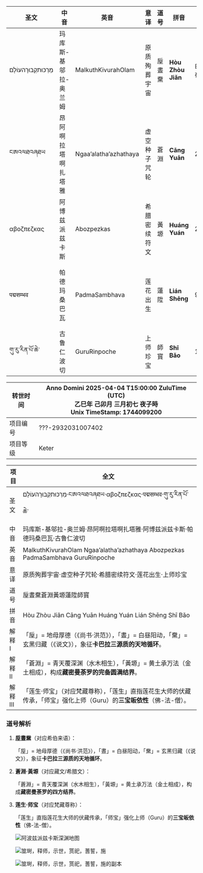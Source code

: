 | 圣文           | 中音                             | 英音                  | 意译         | 道号   | 拼音              | 数字                          | 解释                                                         |
| -------------- | -------------------------------- | --------------------- | ------------ | ------ | ----------------- | ----------------------------- | ------------------------------------------------------------ |
| מַרְכּוּתקְבוּרָהעוֹלָם | 玛库斯-<br />基邬拉-<br />奥兰姆 | MalkuthKivurahOlam    | 原质殉葬宇宙 | 垕晝䵡 | **Hòu‌ Zhòu Jiǎn**‌ | 由于规则限制     无法在兹展开 | P‌OWER(TREE(3),GrahamNUM())，     TREE(3)的格利恒数次幂       |
| ངཨའལཐའཞཐཡ      | 昂阿啊<br />拉塔啊<br />扎塔雅   | Ngaa’alatha’azhathaya | 虚空种子咒轮 | 蒼淵   | **Cāng‌ Yuān**‌     | 2641807540224                 | P‌OWER(24,9)，     <br />以30进制藏文字母示                   |
| αβοζπεζκας     | 阿博兹派兹卡斯                   | Abozpezkas            | 希腊密续符文 | 黃塬   | **Huáng Yuán**‌    | 2932031007402                 | 以42位，<br />21个1和0，     <br />示的二进制，     <br />转为十进制，     <br />以24进制希腊字母示 |
| पद्मसम्भव        | 帕德玛<br />桑巴瓦               | PadmaSambhava         | 莲花出生     | 蓮陞   | **Lián Shēng**    | 9972080                       | 将作家<br />霍华德菲利普洛夫克拉夫特<br />所创造的克苏鲁神话主神<br />（Azathoth，阿撒托斯）<br />视为以希腊字母数量（24个）<br />为基数的进制数，<br />ΑΖΑΘΟΘ（24进制数） |
| གུ་རུ་རིན་པོ་ཆེ་    | 古鲁<br />仁波切                 | GuruRinpoche          | 上师珍宝     | 師寳   | **Shī Bǎo**       | 109037                        | 将希伯来四字神名 יהוה（YHWH，上帝耶和华）视为以希伯来字母数量（22个）为基数的进制数 |

| 转世时间 | Anno Domini 2025-04-04 T15:00:00 ZuluTime (UTC)     <br />乙巳年 己卯月 三月初七 夜子時     <br />Unix TimeStamp: 1744099200 |
| -------- | ------------------------------------------------------------ |
| 项目编号 | ???-2932031007402                                            |
| 项目等级 | Keter                                                        |

| 项目    | 全文                                                         |
| ------- | ------------------------------------------------------------ |
| 圣文    | מַרְכּוּתקְבוּרָהעוֹלָם·ངཨའལཐའཞཐཡ·αβοζπεζκας·पद्मसम्भव·གུ་རུ་རིན་པོ་ཆེ་      |
| 中音    | 玛库斯-基邬拉-奥兰姆·昂阿啊拉塔啊扎塔雅·阿博兹派兹卡斯·帕德玛桑巴瓦·古鲁仁波切 |
| 英音    | MalkuthKivurahOlam Ngaa’alatha’azhathaya Abozpezkas PadmaSambhava GuruRinpoche |
| 意译    | 原质殉葬宇宙·虚空种子咒轮·希腊密续符文·莲花出生·上师珍宝     |
| 道号    | 垕晝䵡蒼淵黃塬蓮陞師寳                                       |
| 拼音    | Hòu‌ Zhòu Jiǎn ‌Cāng‌ Yuān‌ Huáng Yuán Lián Shēng Shī Bǎo        |
| 解释I   | 「垕」= 地母厚德（《尚书·洪范》），「晝」= 白昼阳动，「䵡」= 玄黑归藏（《说文》），象征**卡巴拉三源质的天地循环**。 |
| 解释II  | 「蒼淵」= 青天覆深渊（水木相生），「黃塬」= 黄土承万法（金土相成），构成**藏密曼荼罗的完备圆满结界**。 |
| 解释III | 「莲生·师宝」（对应梵藏尊称），「莲生」直指莲花生大师的伏藏传承，「师宝」强化上师（Guru）的**三宝皈依性**（佛-法-僧）。 |

### **道号解析**

1. **垕晝䵡**（对应希伯来语）：

   「垕」= 地母厚德（《尚书·洪范》），「晝」= 白昼阳动，「䵡」= 玄黑归藏（《说文》），象征**卡巴拉三源质的天地循环**。

2. **蒼淵·黃塬**（对应藏文/希腊文）：

   「蒼淵」= 青天覆深渊（水木相生），「黃塬」= 黄土承万法（金土相成），构成**藏密曼荼罗的四方结界**。

3. **莲生·师宝**（对应梵藏尊称）：

   「莲生」直指莲花生大师的伏藏传承，「师宝」强化上师（Guru）的**三宝皈依性**（佛-法-僧）。
   
   ![阿波兹派兹卡斯深渊地图](./阿波兹派兹卡斯深渊地图.jpg)
   
   ![筮埘，释师，示世，贳祀，蓍誓，施](./筮埘，释师，示世，贳祀，蓍誓，施.jpg)
   
   ![筮埘，释师，示世，贳祀，蓍誓，施的副本](./筮埘，释师，示世，贳祀，蓍誓，施的副本.jpg)